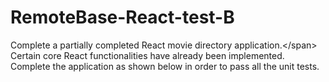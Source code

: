 # RemoteBase-React-test-B
Complete a partially completed React movie directory application.&lt;/span> Certain core React functionalities have already been implemented. Complete the application as shown below in order to pass all the unit tests.
